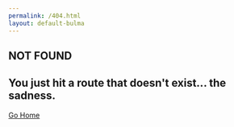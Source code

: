 ```yaml
---
permalink: /404.html
layout: default-bulma
---
```


<section class="hero is-fullheight is-danger is-bold">
  <div class="hero-body">
    <div class="container">
      <h1 class="title">
        NOT FOUND
      </h1>
      <h2 class="subtitle">
        You just hit a route that doesn't exist... the sadness.
      </h2>
      <div class="buttons are-small">
      </div>
      <section class="section">
        <a href="{{ "/" | relative_url }}" class="button is-large">Go Home</a>
      </section>
    </div>
  </div>
</section>
